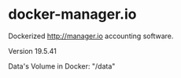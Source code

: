 # docker-manager.io

Dockerized http://manager.io accounting software.

Version 19.5.41

Data's Volume in Docker: "/data"
